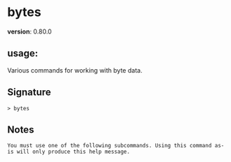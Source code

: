 # bytes

**version**: 0.80.0

## **usage**:

Various commands for working with byte data.

## Signature

`> bytes `

## Notes

```text
You must use one of the following subcommands. Using this command as-is will only produce this help message.
```
